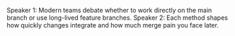 Speaker 1: Modern teams debate whether to work directly on the main branch or use long-lived feature branches.
Speaker 2: Each method shapes how quickly changes integrate and how much merge pain you face later.
